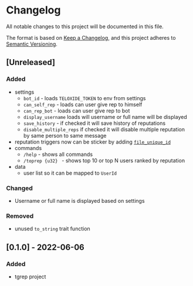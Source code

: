 # Changelog
All notable changes to this project will be documented in this file.

The format is based on [Keep a Changelog](https://keepachangelog.com/en/1.0.0/),
and this project adheres to [Semantic Versioning](https://semver.org/spec/v2.0.0.html).

## [Unreleased]

### Added
- settings
  - `bot_id` - loads `TELOXIDE_TOKEN` to env from settings
  - `can_self_rep` - loads can user give rep to himself
  - `can_rep_bot` - loads can user give rep to bot
  - `display_username` loads will username or full name will be displayed
  - `save_history` - if checked it will save history of reputations
  - `disable_multiple_reps` if checked it will disable multiple reputation by same person to same message
- reputation triggers now can be sticker by adding [`file_unique_id`](https://core.telegram.org/bots/api#sticker)
- commands
  - `/help` - shows all commands
  - `/toprep {u32} ` - shows top 10 or top N users ranked by reputation
- data
  - user list so it can be mapped to `UserId`

### Changed
- Username or full name is displayed based on settings

### Removed
- unused `to_string` trait function 

## [0.1.0] - 2022-06-06

### Added
- tgrep project
